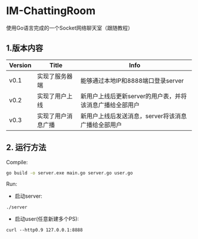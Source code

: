 # IM-ChattingRoom
使用Go语言完成的一个Socket网络聊天室（跟随教程）

## 1.版本内容

|Version|Title|Info|
|---|---|---|
|v0.1|实现了服务器端|能够通过本地IP和8888端口登录server|
|v0.2|实现了用户上线|新用户上线后更新server的用户表，并将该消息广播给全部用户|
|v0.3|实现了用户消息广播|新用户上线后发送消息，server将该消息广播给全部用户|


## 2.  运行方法

Compile:
```bash
go build -o server.exe main.go server.go user.go
```
Run:

- 启动server:
```
./server
```

- 启动user(任意新建多个PS):
```
curl --http0.9 127.0.0.1:8888 
```
